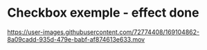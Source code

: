 #  Checkbox exemple - effect done



https://user-images.githubusercontent.com/72774408/169104862-8a09cadd-935d-479e-babf-af874613e633.mov
